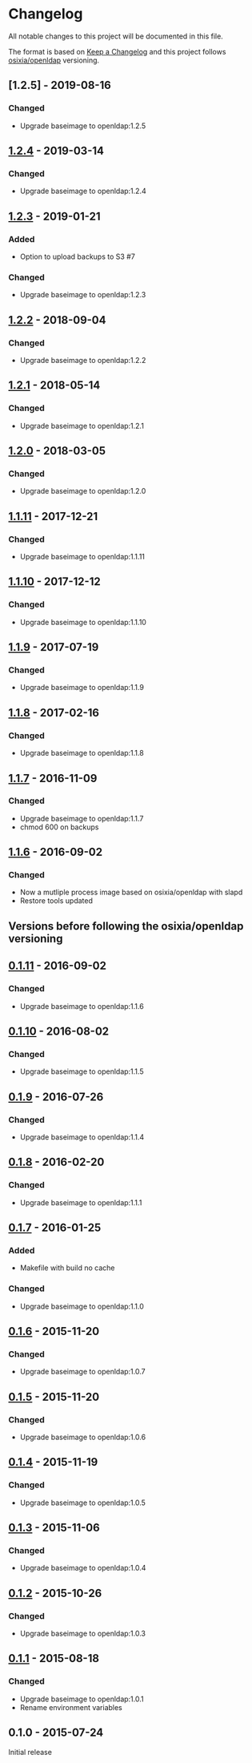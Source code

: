 # Changelog
All notable changes to this project will be documented in this file.

The format is based on [Keep a Changelog](http://keepachangelog.com/en/1.0.0/)
and this project follows [osixia/openldap](https://github.com/osixia/docker-openldap-backup) versioning.

## [1.2.5] - 2019-08-16
### Changed
  - Upgrade baseimage to openldap:1.2.5

## [1.2.4] - 2019-03-14
### Changed
  - Upgrade baseimage to openldap:1.2.4

## [1.2.3] - 2019-01-21
### Added
  - Option to upload backups to S3 #7

### Changed
  - Upgrade baseimage to openldap:1.2.3

## [1.2.2] - 2018-09-04
### Changed
  - Upgrade baseimage to openldap:1.2.2

## [1.2.1] - 2018-05-14
### Changed
  - Upgrade baseimage to openldap:1.2.1

## [1.2.0] - 2018-03-05
### Changed
  - Upgrade baseimage to openldap:1.2.0

## [1.1.11] - 2017-12-21
### Changed
  - Upgrade baseimage to openldap:1.1.11

## [1.1.10] - 2017-12-12
### Changed
  - Upgrade baseimage to openldap:1.1.10

## [1.1.9] - 2017-07-19
### Changed
  - Upgrade baseimage to openldap:1.1.9

## [1.1.8] - 2017-02-16
### Changed
  - Upgrade baseimage to openldap:1.1.8

## [1.1.7] - 2016-11-09
### Changed
  - Upgrade baseimage to openldap:1.1.7
  - chmod 600 on backups

## [1.1.6] - 2016-09-02
### Changed
  - Now a mutliple process image based on osixia/openldap with slapd
  - Restore tools updated

## Versions before following the osixia/openldap versioning

## [0.1.11] - 2016-09-02
### Changed
  - Upgrade baseimage to openldap:1.1.6

## [0.1.10] - 2016-08-02
### Changed
  - Upgrade baseimage to openldap:1.1.5

## [0.1.9] - 2016-07-26
### Changed
  - Upgrade baseimage to openldap:1.1.4

## [0.1.8] - 2016-02-20
### Changed
  - Upgrade baseimage to openldap:1.1.1

## [0.1.7] - 2016-01-25
### Added
  - Makefile with build no cache

### Changed
  - Upgrade baseimage to openldap:1.1.0  

## [0.1.6] - 2015-11-20
### Changed
  - Upgrade baseimage to openldap:1.0.7

## [0.1.5] - 2015-11-20
### Changed
  - Upgrade baseimage to openldap:1.0.6

## [0.1.4] - 2015-11-19
### Changed
  - Upgrade baseimage to openldap:1.0.5

## [0.1.3] - 2015-11-06
### Changed
  - Upgrade baseimage to openldap:1.0.4

## [0.1.2] - 2015-10-26
### Changed
  - Upgrade baseimage to openldap:1.0.3

## [0.1.1] - 2015-08-18
### Changed
  - Upgrade baseimage to openldap:1.0.1
  - Rename environment variables

## 0.1.0 - 2015-07-24
Initial release

[1.2.4]: https://github.com/osixia/docker-openldap-backup/compare/v1.2.3...v1.2.4
[1.2.3]: https://github.com/osixia/docker-openldap-backup/compare/v1.2.2...v1.2.3
[1.2.2]: https://github.com/osixia/docker-openldap-backup/compare/v1.2.1...v1.2.2
[1.2.1]: https://github.com/osixia/docker-openldap-backup/compare/v1.2.0...v1.2.1
[1.2.0]: https://github.com/osixia/docker-openldap-backup/compare/v1.1.11...v1.2.0
[1.1.11]: https://github.com/osixia/docker-openldap-backup/compare/v1.1.10...v1.1.11
[1.1.10]: https://github.com/osixia/docker-openldap-backup/compare/v1.1.9...v1.1.10
[1.1.9]: https://github.com/osixia/docker-openldap-backup/compare/v1.1.8...v1.1.9
[1.1.8]: https://github.com/osixia/docker-openldap-backup/compare/v1.1.7...v1.1.8
[1.1.7]: https://github.com/osixia/docker-openldap-backup/compare/v1.1.6...v1.1.7
[1.1.6]: https://github.com/osixia/docker-openldap-backup/compare/v0.1.11...v1.1.6
[0.1.11]: https://github.com/osixia/docker-openldap-backup/compare/v0.1.10...v0.1.11
[0.1.10]: https://github.com/osixia/docker-openldap-backup/compare/v0.1.9...v0.1.10
[0.1.9]: https://github.com/osixia/docker-openldap-backup/compare/v0.1.8...v0.1.9
[0.1.8]: https://github.com/osixia/docker-openldap-backup/compare/v0.1.7...v0.1.8
[0.1.7]: https://github.com/osixia/docker-openldap-backup/compare/v0.1.6...v0.1.7
[0.1.6]: https://github.com/osixia/docker-openldap-backup/compare/v0.1.5...v0.1.6
[0.1.5]: https://github.com/osixia/docker-openldap-backup/compare/v0.1.4...v0.1.5
[0.1.4]: https://github.com/osixia/docker-openldap-backup/compare/v0.1.3...v0.1.4
[0.1.3]: https://github.com/osixia/docker-openldap-backup/compare/v0.1.2...v0.1.3
[0.1.2]: https://github.com/osixia/docker-openldap-backup/compare/v0.1.1...v0.1.2
[0.1.1]: https://github.com/osixia/docker-openldap-backup/compare/v0.1.0...v0.1.1
